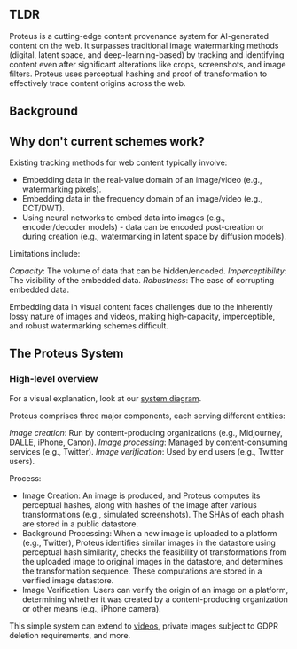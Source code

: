 ##  TLDR
Proteus is a cutting-edge content provenance system for AI-generated content on the web. It surpasses traditional image watermarking methods (digital, latent space, and deep-learning-based) by tracking and identifying content even after significant alterations like crops, screenshots, and image filters. Proteus uses perceptual hashing and proof of transformation to effectively trace content origins across the web.

## Background
## Why don't current schemes work?
Existing tracking methods for web content typically involve:

- Embedding data in the real-value domain of an image/video (e.g., watermarking pixels).
- Embedding data in the frequency domain of an image/video (e.g., DCT/DWT).
- Using neural networks to embed data into images (e.g., encoder/decoder models) - data can be encoded post-creation or during creation (e.g., watermarking in latent space by diffusion models).

Limitations include:

*Capacity*: The volume of data that can be hidden/encoded.
*Imperceptibility*: The visibility of the embedded data.
*Robustness*: The ease of corrupting embedded data.

Embedding data in visual content faces challenges due to the inherently lossy nature of images and videos, making high-capacity, imperceptible, and robust watermarking schemes difficult.

## The Proteus System
### High-level overview
For a visual explanation, look at our [system diagram](proteus.photos).

Proteus comprises three major components, each serving different entities:

*Image creation*: Run by content-producing organizations (e.g., Midjourney, DALLE, iPhone, Canon).
*Image processing*: Managed by content-consuming services (e.g., Twitter).
*Image verification*: Used by end users (e.g., Twitter users).

Process:
- Image Creation: An image is produced, and Proteus computes its perceptual hashes, along with hashes of the image after various transformations (e.g., simulated screenshots). The SHAs of each phash are stored in a public datastore.
- Background Processing: When a new image is uploaded to a platform (e.g., Twitter), Proteus identifies similar images in the datastore using perceptual hash similarity, checks the feasibility of transformations from the uploaded image to original images in the datastore, and determines the transformation sequence. These computations are stored in a verified image datastore.
- Image Verification: Users can verify the origin of an image on a platform, determining whether it was created by a content-producing organization or other means (e.g., iPhone camera).

This simple system can extend to [videos](https://github.com/zero-savvy/proven-view/), private images subject to GDPR deletion requirements, and more. 
